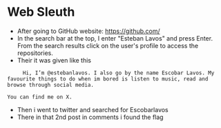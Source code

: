 # Web Sleuth

- After going to GitHub website: https://github.com/
- In the search bar at the top,  I enter "Esteban Lavos" and press Enter.
From the search results click on the user's profile to access the repositories.
- Their it was given like this
```
     Hi, I’m @estebanlavos. I also go by the name Escobar Lavos. My favourite things to do when im bored is listen to music, read and browse through social media.

You can find me on X.
```
- Then i went to twitter and searched for Escobarlavos
- There in that 2nd post in comments i found the flag
